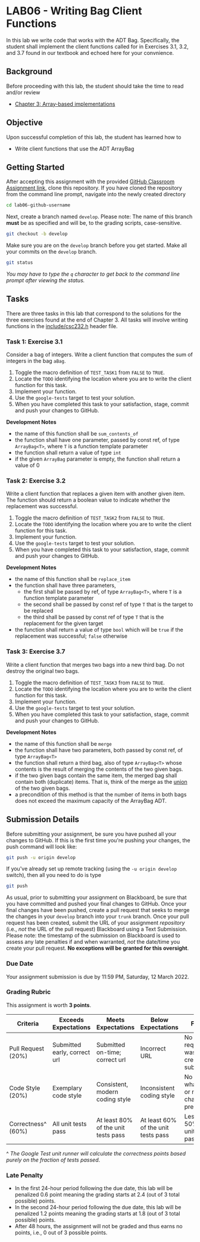# LAB06 - Writing Bag Client Functions

In this lab we write code that works with the ADT Bag. Specifically, the student shall implement the client functions called for in Exercises 3.1, 3.2, and 3.7 found in our textbook and echoed here for your convnience.

## Background

Before proceeding with this lab, the student should take the time to read and/or review

* [Chapter 3: Array-based implementations](https://online.vitalsource.com/reader/books/9780134477473/epubcfi/6/84%5B%3Bvnd.vst.idref%3DP7001011925000000000000000001209%5D!/4/2%5BP7001011925000000000000000001209%5D/4%5BP700101192500000000000000000120C%5D/2%5BP7001011925000000000000000009AA2%5D/4%5BP7001011925000000000000000009AA4%5D/2%5BP7001011925000000000000000009AA5%5D/4%5BP7001011925000000000000000009AAD%5D/4%5BP7001011925000000000000000009AAF%5D/8%5BP7001011925000000000000000009AB6%5D/2%5BP7001011925000000000000000009AB7%5D)

## Objective

Upon successful completion of this lab, the student has learned how to

* Write client functions that use the ADT ArrayBag

## Getting Started

After accepting this assignment with the provided [GitHub Classroom Assignment link](https://classroom.github.com/a/OXRQTQjn), clone this repository. If you have cloned the repository from the command line prompt, navigate into the newly created directory

```bash
cd lab06-github-username
```

Next, create a branch named `develop`. Please note: The name of this branch **must** be as specified and will be, to the grading scripts, case-sensitive.

```bash
git checkout -b develop
```

Make sure you are on the `develop` branch before you get started. Make all your commits on the `develop` branch.

```bash
git status
```

_You may have to type the `q` character to get back to the command line prompt after viewing the status._

## Tasks

There are three tasks in this lab that correspond to the solutions for the three exercises found at the end of Chapter 3. All tasks will involve writing functions in the [include/csc232.h](include/csc232.h) header file.

### Task 1: Exercise 3.1

Consider a bag of integers. Write a client function that computes the sum of integers in the bag `aBag`.

1. Toggle the macro definition of `TEST_TASK1` from `FALSE` to `TRUE`.
2. Locate the `TODO` identifying the location where you are to write the client function for this task.
3. Implement your function.
4. Use the `google-tests` target to test your solution.
5. When you have completed this task to your satisfaction, stage, commit and push your changes to GitHub.

**Development Notes**

- the name of this function shall be `sum_contents_of`
- the function shall have one parameter, passed by const ref, of type `ArrayBag<T>`, where `T` is a function template parameter
- the function shall return a value of type `int`
- if the given `ArrayBag` parameter is empty, the function shall return a value of 0

### Task 2: Exercise 3.2

Write a client function that replaces a given item with another given item. The function should return a boolean value to indicate whether the replacement was successful.

1. Toggle the macro definition of `TEST_TASK2` from `FALSE` to `TRUE`.
2. Locate the `TODO` identifying the location where you are to write the client function for this task.
3. Implement your function.
4. Use the `google-tests` target to test your solution.
5. When you have completed this task to your satisfaction, stage, commit and push your changes to GitHub.

**Development Notes**

- the name of this function shall be `replace_item`
- the function shall have three parameters,
  - the first shall be passed by ref, of type `ArrayBag<T>`, where `T` is a function template parameter
  - the second shall be passed by const ref of type `T` that is the target to be replaced
  - the third shall be passed by const ref of type `T` that is the replacement for the given target
- the function shall return a value of type `bool` which will be `true` if the replacement was successful; `false` otherwise

### Task 3: Exercise 3.7

Write a client function that merges two bags into a new third bag. Do not destroy the original two bags.

1. Toggle the macro definition of `TEST_TASK3` from `FALSE` to `TRUE`.
2. Locate the `TODO` identifying the location where you are to write the client function for this task.
3. Implement your function.
4. Use the `google-tests` target to test your solution.
5. When you have completed this task to your satisfaction, stage, commit and push your changes to GitHub.

**Development Notes**

- the name of this function shall be `merge`
- the function shall have two parameters, both passed by const ref, of type `ArrayBag<T>`
- the function shall return a third bag, also of type `ArrayBag<T>` whose contents is the result of merging the contents of the two given bags.
- if the two given bags contain the same item, the merged bag shall contain both (duplicate) items. That is, think of the merge as the [union](https://en.wikipedia.org/wiki/Union_(set_theory)) of the two given bags.
- a precondition of this method is that the number of items in both bags does not exceed the maximum capacity of the ArrayBag ADT.

## Submission Details

Before submitting your assignment, be sure you have pushed all your changes to GitHub. If this is the first time you're pushing your changes, the push command will look like:

```bash
git push -u origin develop
```

If you've already set up remote tracking (using the `-u origin develop` switch), then all you need to do is type

```bash
git push
```

As usual, prior to submitting your assignment on Blackboard, be sure that you have committed and pushed your final changes to GitHub. Once your final changes have been pushed, create a pull request that seeks to merge the changes in your `develop` branch into your `trunk` branch. Once your pull request has been created, submit the URL of your assignment _repository_ (i.e., _not_ the URL of the pull request) Blackboard using a Text Submission. Please note: the timestamp of the submission on Blackboard is used to assess any late penalties if and when warranted, _not_ the date/time you create your pull request. **No exceptions will be granted for this oversight**.

### Due Date

Your assignment submission is due by 11:59 PM, Saturday, 12 March 2022.

### Grading Rubric

This assignment is worth **3 points**.

| Criteria           | Exceeds Expectations         | Meets Expectations                  | Below Expectations                  | Failure                                        |
|--------------------|------------------------------|-------------------------------------|-------------------------------------|------------------------------------------------|
| Pull Request (20%) | Submitted early, correct url | Submitted on-time; correct url      | Incorrect URL                       | No pull request was created or submitted       |
| Code Style (20%)   | Exemplary code style         | Consistent, modern coding style     | Inconsistent coding style           | No style whatsoever or no code changes present |
| Correctness^ (60%) | All unit tests pass          | At least 80% of the unit tests pass | At least 60% of the unit tests pass | Less than 50% of the unit tests pass           |

^ _The Google Test unit runner will calculate the correctness points based purely on the fraction of tests passed_.

### Late Penalty

* In the first 24-hour period following the due date, this lab will be penalized 0.6 point meaning the grading starts at 2.4 (out of 3 total possible) points.
* In the second 24-hour period following the due date, this lab will be penalized 1.2 points meaning the grading starts at 1.8 (out of 3 total possible) points.
* After 48 hours, the assignment will not be graded and thus earns no points, i.e., 0 out of 3 possible points.

